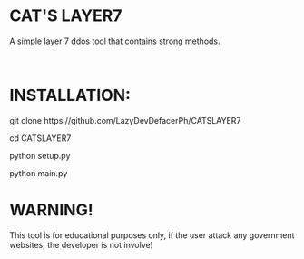 

<h1>CAT'S LAYER7</h1>
<p>A simple layer 7 ddos tool that contains strong methods.</p>
<br>
<h1>INSTALLATION: </h1>
<p>git clone https://github.com/LazyDevDefacerPh/CATSLAYER7</p>
<p>cd CATSLAYER7</p>
<p>python setup.py</p>
<p>python main.py</p>
<h1>WARNING!</h1>
<p>This tool is for educational purposes only, if the user attack any government websites, the developer is not involve!</p>
